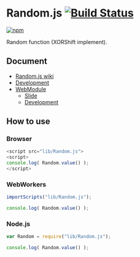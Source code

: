 # Random.js [![Build Status](https://travis-ci.org/uupaa/Random.js.png)](http://travis-ci.org/uupaa/Random.js)

[![npm](https://nodei.co/npm/uupaa.random.js.png?downloads=true&stars=true)](https://nodei.co/npm/uupaa.random.js/)

Random function (XORShift implement).

## Document

- [Random.js wiki](https://github.com/uupaa/Random.js/wiki/Random)
- [Development](https://github.com/uupaa/WebModule/wiki/Development)
- [WebModule](https://github.com/uupaa/WebModule)
    - [Slide](http://uupaa.github.io/Slide/slide/WebModule/index.html)
    - [Development](https://github.com/uupaa/WebModule/wiki/Development)

## How to use

### Browser

```js
<script src="lib/Random.js">
<script>
console.log( Random.value() );
</script>
```

### WebWorkers

```js
importScripts("lib/Random.js");

console.log( Random.value() );
```

### Node.js

```js
var Random = require("lib/Random.js");

console.log( Random.value() );
```

